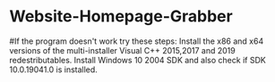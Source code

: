 # Website-Homepage-Grabber
#If the program doesn't work try these steps:
Install the x86 and x64 versions of the multi-installer Visual C++ 2015,2017 and 2019 redestributables.
Install Windows 10 2004 SDK and also check if SDK 10.0.19041.0 is installed.


